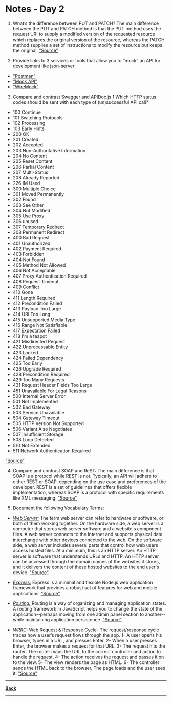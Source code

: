 # Notes - Day 2

1. What’s the difference between PUT and PATCH? The main difference between the PUT and PATCH method is that the PUT method uses the request URI to supply a modified version of the requested resource which replaces the original version of the resource, whereas the PATCH method supplies a set of instructions to modify the resource but keeps the original. <a href = "https://en.wikipedia.org/wiki/Patch_verb">"Source"</a>

2. Provide links to 3 services or tools that allow you to “mock” an API for development like json-server

- <a href = "https://www.postman.com/features/mock-api/">"Postman"</a>
- <a href = "https://mocki.io/">"Mock API"</a>
- <a href = "http://wiremock.org/">"WireMock"</a>

3. Compare and contrast Swagger and APIDoc.js 1 Which HTTP status codes should be sent with each type of (un)successful API call?

- 100 Continue
- 101 Switching Protocols
- 102 Processing
- 103 Early Hints
- 200 OK
- 201 Created
- 202 Accepted
- 203 Non-Authoritative Information
- 204 No Content
- 205 Reset Content
- 206 Partial Content
- 207 Multi-Status
- 208 Already Reported
- 226 IM Used
- 300 Multiple Choice
- 301 Moved Permanently
- 302 Found
- 303 See Other
- 304 Not Modified
- 305 Use Proxy
- 306 unused
- 307 Temporary Redirect
- 308 Permanent Redirect
- 400 Bad Request
- 401 Unauthorized
- 402 Payment Required
- 403 Forbidden
- 404 Not Found
- 405 Method Not Allowed
- 406 Not Acceptable
- 407 Proxy Authentication Required
- 408 Request Timeout
- 409 Conflict
- 410 Gone
- 411 Length Required
- 412 Precondition Failed
- 413 Payload Too Large
- 414 URI Too Long
- 415 Unsupported Media Type
- 416 Range Not Satisfiable
- 417 Expectation Failed
- 418 I'm a teapot
- 421 Misdirected Request
- 422 Unprocessable Entity
- 423 Locked
- 424 Failed Dependency
- 425 Too Early
- 426 Upgrade Required
- 428 Precondition Required
- 429 Too Many Requests
- 431 Request Header Fields Too Large
- 451 Unavailable For Legal Reasons
- 500 Internal Server Error
- 501 Not Implemented
- 502 Bad Gateway
- 503 Service Unavailable
- 504 Gateway Timeout
- 505 HTTP Version Not Supported
- 506 Variant Also Negotiates
- 507 Insufficient Storage
- 508 Loop Detected
- 510 Not Extended
- 511 Network Authentication Required

<a href = "https://developer.mozilla.org/en-US/docs/Web/HTTP/Status">"Source"</a>

4. Compare and contrast SOAP and ReST: The main difference is that SOAP is a protocol while REST is not. Typically, an API will adhere to either REST or SOAP, depending on the use case and preferences of the developer. REST is a set of guidelines that offers flexible implementation, whereas SOAP is a protocol with specific requirements like XML messaging. <a href = "https://www.redhat.com/en/topics/integration/whats-the-difference-between-soap-rest">"Source"</a>

5. Document the following Vocabulary Terms:

- <u>*Web Server:*</u> The term web server can refer to hardware or software, or both of them working together. On the hardware side, a web server is a computer that stores web server software and a website's component files. A web server connects to the Internet and supports physical data interchange with other devices connected to the web.
On the software side, a web server includes several parts that control how web users access hosted files. At a minimum, this is an HTTP server. An HTTP server is software that understands URLs and HTTP. An HTTP server can be accessed through the domain names of the websites it stores, and it delivers the content of these hosted websites to the end user's device. <a href = "https://developer.mozilla.org/en-US/docs/Learn/Common_questions/What_is_a_web_server">"Source"</a>

- <u>*Express:*</u> Express is a minimal and flexible Node.js web application framework that provides a robust set of features for web and mobile applications. <a href = "https://expressjs.com/">"Source"</a>

- <u>*Routing:*</u> Routing is a way of organizing and managing application states. A routing framework in JavaScript helps you to change the state of the application--perhaps moving from one admin panel section to another--while maintaining application persistence. <a href = "https://stackoverflow.com/questions/10075507/what-does-javascript-routing-buy-you">"Source"</a>

- <u>*WRRC:*</u> Web Request & Response Cycle- The request/response cycle traces how a user’s request flows through the app. 1- A user opens his browser, types in a URL, and presses Enter.
2- When a user presses Enter, the browser makes a request for that URL. 3- The request hits the router. The router maps the URL to the correct controller and action to handle the request. 4- The action receives the request and passes it on to the view. 5- The view renders the page as HTML. 6- The controller sends the HTML back to the browser. The page loads and the user sees it. <a href = "https://www.codecademy.com/article/request-response-cycle-static">"Source"</a>

---
**<a href = "https://github.com/scottie-l/reading-notes/tree/main/reading-notes-401">Back</a>**

---
